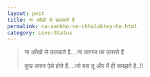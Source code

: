 ```yaml
---
layout: post
title: ना आँखों से छलकते है
permalink: na-aankho-se-chhalaktey-he.html
category: Love-Status
---
```

> ना आँखों से छलकते है....ना कागज पर उतरते हैं
> 
> कुछ लफ्ज ऐसे होते हैं....जो बस तू और मैं ही समझते है..!!